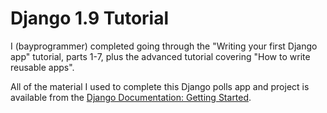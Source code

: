 Django 1.9 Tutorial
===================

I (bayprogrammer) completed going through the "Writing your first Django app"
tutorial, parts 1-7, plus the advanced tutorial covering "How to write reusable
apps".

All of the material I used to complete this Django polls app and project is
available from the [Django Documentation: Getting Started](https://docs.djangoproject.com/en/1.9/intro/).
